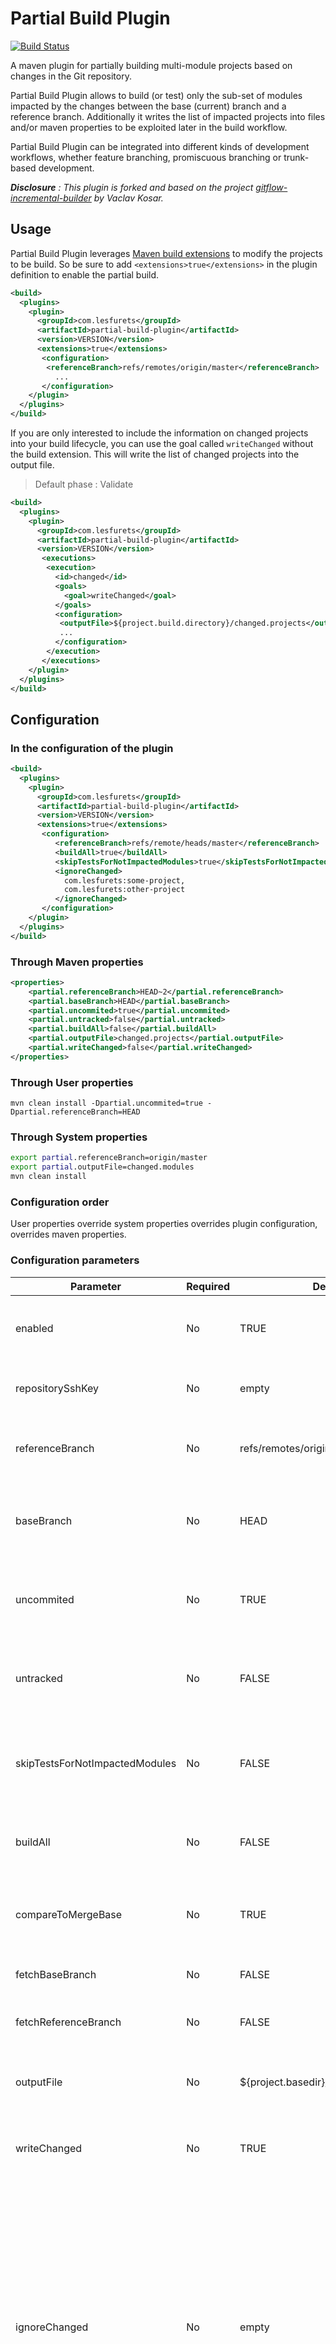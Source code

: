 # Partial Build Plugin

[![Build Status](https://travis-ci.org/lesfurets/partial-build-plugin.svg?branch=develop)](https://travis-ci.org/lesfurets/partial-build-plugin)

A maven plugin for partially building multi-module projects based on changes in the Git repository.

Partial Build Plugin allows to build (or test) only the sub-set of modules impacted by the changes between the base (current) branch and a reference branch. 
Additionally it writes the list of impacted projects into files and/or maven properties to be exploited later in the build workflow.

Partial Build Plugin can be integrated into different kinds of development workflows, whether feature branching, promiscuous branching or trunk-based development. 

_**Disclosure** : This plugin is forked and based on the project [gitflow-incremental-builder](https://github.com/vackosar/gitflow-incremental-builder) by Vaclav Kosar._

## Usage

Partial Build Plugin leverages [Maven build extensions](https://maven.apache.org/examples/maven-3-lifecycle-extensions.html) to modify the projects to be build. 
So be sure to add `<extensions>true</extensions>` in the plugin definition to enable the partial build.
```xml
<build>
  <plugins>
    <plugin>
      <groupId>com.lesfurets</groupId>
      <artifactId>partial-build-plugin</artifactId>
      <version>VERSION</version>
      <extensions>true</extensions>
       <configuration>
        <referenceBranch>refs/remotes/origin/master</referenceBranch>
          ...
       </configuration>
    </plugin>
  </plugins>
</build>
```

If you are only interested to include the information on changed projects into your build lifecycle, you can use the goal called `writeChanged` without the build extension. 
This will write the list of changed projects into the output file.

> Default phase : Validate

```xml
<build>
  <plugins>
    <plugin>
      <groupId>com.lesfurets</groupId>
      <artifactId>partial-build-plugin</artifactId>
      <version>VERSION</version>
       <executions>
        <execution>
          <id>changed</id>
          <goals>
            <goal>writeChanged</goal>
          </goals>
          <configuration>
           <outputFile>${project.build.directory}/changed.projects</outputFile>
           ...
          </configuration>
        </execution>
       </executions>
    </plugin>
  </plugins>
</build>
```

## Configuration

### In the configuration of the plugin

```xml
<build>
  <plugins>
    <plugin>
      <groupId>com.lesfurets</groupId>
      <artifactId>partial-build-plugin</artifactId>
      <version>VERSION</version>
      <extensions>true</extensions>
       <configuration>
          <referenceBranch>refs/remote/heads/master</referenceBranch>
          <buildAll>true</buildAll>
          <skipTestsForNotImpactedModules>true</skipTestsForNotImpactedModules>
          <ignoreChanged>
            com.lesfurets:some-project,
            com.lesfurets:other-project
          </ignoreChanged>
       </configuration>
    </plugin>
  </plugins>
</build>
```

### Through Maven properties

```xml
<properties>
	<partial.referenceBranch>HEAD~2</partial.referenceBranch>
	<partial.baseBranch>HEAD</partial.baseBranch>
	<partial.uncommited>true</partial.uncommited>
	<partial.untracked>false</partial.untracked>
	<partial.buildAll>false</partial.buildAll>
	<partial.outputFile>changed.projects</partial.outputFile>
	<partial.writeChanged>false</partial.writeChanged>
</properties>
```

### Through User properties

`mvn clean install -Dpartial.uncommited=true -Dpartial.referenceBranch=HEAD`

### Through System properties

```bash
export partial.referenceBranch=origin/master
export partial.outputFile=changed.modules
mvn clean install 
```

### Configuration order

User properties override system properties overrides plugin configuration, overrides maven properties.

### Configuration parameters

| Parameter                      | Required | Default                               | Description                                                                                                                                                                                                                                              |
|--------------------------------|----------|---------------------------------------|----------------------------------------------------------------------------------------------------------------------------------------------------------------------------------------------------------------------------------------------------------|
| enabled                        | No       | TRUE                                  | Whether the partial plugin is enabled completely or not                                                                                                                                                                                                  |
| repositorySshKey               | No       | empty                                 | Ssh key used for fetching branches if configured                                                                                                                                                                                                         |
| referenceBranch                | No       | refs/remotes/origin/develop           | 'To' end of branch comparison. Branch name or refspec                                                                                                                                                                                                    |
| baseBranch                     | No       | HEAD                                  | 'From' end of branch comparison. Checked out if different from HEAD                                                                                                                                                                                      |
| uncommited                     | No       | TRUE                                  | Whether to include uncommited changes in branch difference                                                                                                                                                                                               |
| untracked                      | No       | FALSE                                 | Whether to include untracked file changes in branch difference                                                                                                                                                                                           |
| skipTestsForNotImpactedModules | No       | FALSE                                 | Used with buildAll to true, skips tests for modules not impacted modules                                                                                                                                                                                 |
| buildAll                       | No       | FALSE                                 | Whether to build all modules or just the changed                                                                                                                                                                                                         |
| compareToMergeBase             | No       | TRUE                                  | Compare base branch to its merge base with reference branch                                                                                                                                                                                              |
| fetchBaseBranch                | No       | FALSE                                 | Fetch base branch before execution                                                                                                                                                                                                                       |
| fetchReferenceBranch           | No       | FALSE                                 | Fetch reference branch before execution                                                                                                                                                                                                                  |
| outputFile                     | No       | ${project.basedir}/changed.properties | Path of the file to write the changed projects output                                                                                                                                                                                                    |
| writeChanged                   | No       | TRUE                                  | Whether to write or not the changed projects output                                                                                                                                                                                                      |
| ignoreChanged                  | No       | empty                                 | Comma separated pattern of project Id's to ignore from changed project calculation. Ex. com.acme:* ignores changes from all projects with group Id com.acme. These projects are included in the build if they are considered in the default maven build. |
| buildSnapshotDependencies      | No       | FALSE                                 | Builds all dependencies that are in SNAPSHOT versions. This is necessary if you are using partial build on a reactor where multiple SNAPSHOT projects depend on each other.                                                                              |
| ignoreAllReactorProjects       | No       | FALSE                                 | Ignore reactor projects (pom packaging with modules). Reactor projects are included in the build whether they are changed or not.                                                                                                                        |
| impacted                       | No       | TRUE                                  | Disables whether the partial build includes also projects impacted by changed projects.                                                                                                                                                                  |

## Getting Started

Let's illustrate the working principle of the plugin with a simple use case.
Here we have a simple multi-module project, versioned in Git : 

* reactor
    * child1
    * child2
        * grandchild1
        * grandchild2
    * child3
    * child4

If we build this project on reactor root we would see the following.

```bash
mvn validate -Dpartial.enabled=false
[INFO] Scanning for projects...
[INFO] Partial build disabled...
[INFO] ------------------------------------------------------------------------
[INFO] Reactor Build Order:
[INFO] 
[INFO] parent
[INFO] child1
[INFO] child2
[INFO] grandchild1
[INFO] grandchild2
[INFO] child3
[INFO] child4
[INFO]                                                                         
[INFO] ---------------------
```

So far so good. 
Maven reactor aggregated all projects and constructed the standard build order. 
Let's make some changes in modules child3 and child4 and commit those. 

```bash
    touch child3/file
    touch child4/file
    git commit --all -m 'modify child3 and child4'
```

Now we activate the partial build and tell it to take into account only changes in the last commit. 

```bash
mvn validate -Dpartial.enabled=true -Dpartial.referenceBranch=HEAD~1 -Dpartial.baseBranch=HEAD
[INFO] Scanning for projects...
[INFO] Starting Partial build...
[INFO] Git root is: /Users/ogunalp/dev/partial-test/.git
[INFO] Head of branch HEAD is commit of id: commit 94bcac65da63a8578fbec2b241edc7f122219c5d 1470907753 -----p
[INFO] Head of branch HEAD~1 is commit of id: commit eebfc84bed00343ab2c4dd203b1c26e7771d8f6b 1470907544 -----p
[INFO] Using merge base of id: commit eebfc84bed00343ab2c4dd203b1c26e7771d8f6b 1470907544 -tr-sp
[INFO] ------------------------------------------------------------------------
[INFO] Changed Projects:
[INFO] 
[INFO] child4
[INFO] child3
[INFO] 
[INFO] ------------------------------------------------------------------------
[INFO] Reactor Build Order:
[INFO] 
[INFO] child3
[INFO] child4
[INFO]              
```

Here the plugin only included changed projects in the build session and omitted the others. 
It also listed changed projets in the file `changed.projets` : 

```
    com.test:child3:1.0-SNAPSHOT
    com.test:child4:1.0-SNAPSHOT
```

This case was overly simplistic.
The plugin does more than that. 
It follows dependencies between projects to calculate projects to build. 
It can be used in complex build configurations and integrated in your build and release lifecycle.

Try it out, tell us what you think.

## Known Issues

* `--resume-from` builds are not supported yet.
* Changed projects console dump is not ordered.

## Requirements

- Maven version 3+.
